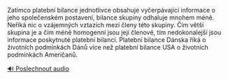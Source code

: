 
Zatímco platební bilance jednotlivce obsahuje vyčerpávající informace o jeho společenském postavení, bilance skupiny odhaluje mnohem méně. Neříká nic o vzájemných vztazích mezi členy této skupiny. Čím větší skupina je a čím méně homogenní jsou její členové, tím nedokonalejší jsou informace poskytnuté platební bilancí. Platební bilance Dánska říká o životních podmínkách Dánů více než platební bilance USA o životních podmínkách Američanů.

[🔊 Poslechnout audio](/data/7-paragraphs/audio/chapter_83/para_011-Zatmco-platebn-bilance-jednotlivce-obsahuje-vye.mp3)
